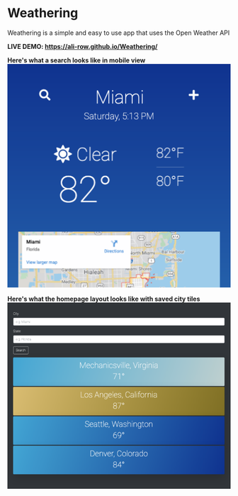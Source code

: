 # Weathering
Weathering is a simple and easy to use app that uses the Open Weather API

**LIVE DEMO: https://ali-row.github.io/Weathering/**

**Here's what a search looks like in mobile view**
![User interface](assets/images/weathering.png)


**Here's what the homepage layout looks like with saved city tiles**  
![Homepage](assets/images/weathering-homepage.png)

   
